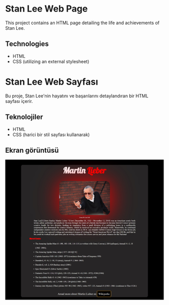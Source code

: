 # Stan Lee Web Page

This project contains an HTML page detailing the life and achievements of Stan Lee.

## Technologies

- HTML
- CSS (utilizing an external stylesheet)

# Stan Lee Web Sayfası

Bu proje, Stan Lee'nin hayatını ve başarılarını detaylandıran bir HTML sayfası içerir.

## Teknolojiler

- HTML
- CSS (harici bir stil sayfası kullanarak)

## Ekran görüntüsü

![Stan Lee](./img/stann.jpg)




